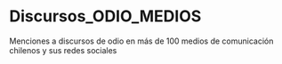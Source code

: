 # Discursos_ODIO_MEDIOS
Menciones a discursos de odio en más de 100 medios de comunicación chilenos y sus redes sociales
